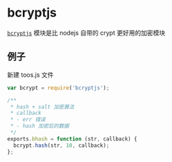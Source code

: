 # bcryptjs

[`bcryptjs`](https://www.npmjs.com/package/bcryptjs) 模块是比 nodejs 自带的 crypt 更好用的加密模块

## 例子

新建 toos.js 文件

```js
var bcrypt = require('bcryptjs');

/**
 * hash + salt 加密算法
 * callback
 * - err 错误
 * - hash 加密后的数据
 */
exports.bhash = function (str, callback) {
  bcrypt.hash(str, 10, callback);
};
```
